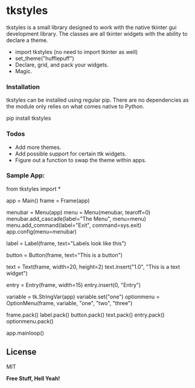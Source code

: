 # tkstyles


tkstyles is a small library designed to work with the native tkinter gui development library. The classes are all tkinter widgets with the ability to declare a theme.

  - import tkstyles (no need to import tkinter as well)
  - set_theme("hufflepuff")
  - Declare, grid, and pack your widgets.
  - Magic.



### Installation
tkstyles can be installed using regular pip. There are no dependencies as the module only relies on what comes native to Python.

pip install tkstyles


### Todos

 - Add more themes.
 - Add possible support for certain ttk widgets.
 - Figure out a function to swap the theme within apps.

### Sample App:
from tkstyles import *

app = Main()
frame = Frame(app)

menubar = Menu(app)
menu = Menu(menubar, tearoff=0)
menubar.add_cascade(label="The Menu", menu=menu)
menu.add_command(label="Exit", command=sys.exit)
app.config(menu=menubar)

label = Label(frame, text="Labels look like this")

button = Button(frame, text="This is a button")

text = Text(frame, width=20, height=2)
text.insert("1.0", "This is a text widget")

entry = Entry(frame, width=15)
entry.insert(0, "Entry")

variable = tk.StringVar(app)
variable.set("one")
optionmenu = OptionMenu(frame, variable, "one", "two", "three")

frame.pack()
label.pack()
button.pack()
text.pack()
entry.pack()
optionmenu.pack()

app.mainloop()



License
----

MIT


**Free Stuff, Hell Yeah!**

